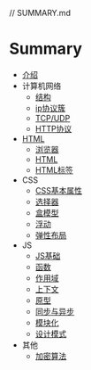 // SUMMARY.md

# Summary
* [介绍](README.md)
* 计算机网络
    * [结构](network/struct.md)
    * [ip协议簇](network/ip.md)
    * [TCP/UDP](network/tcp.md)
    * [HTTP协议](network/http.md)
* [HTML](html/readme.md)
    * [浏览器](html/browser.md)
    * [HTML](html/html.md)
    * [HTML标签](html/html_tag.md)
* CSS
    * [CSS基本属性](css/css_basis.md)
    * [选择器](css/css_selector.md)
    * [盒模型](css/css_box.md)
    * [浮动](css/css_float.md)
    * [弹性布局](css/css_flex.md)
* JS
    * [JS基础](js/js_basis.md)
    * [函数](js/js_function.md)
    * [作用域](js/js_scope.md)
    * [上下文](js/js_this.md)
    * [原型](js/js_prototype.md)
    * [同步与异步](js/sync_and_async.md)
    * [模块化](js/js_module.md)
    * [设计模式](js/design_pattern.md)
* 其他
    * [加密算法](other/crypto.md)

